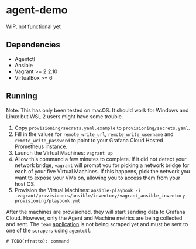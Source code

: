 # agent-demo

WIP, not functional yet

## Dependencies

- Agentctl
- Ansible
- Vagrant >= 2.2.10
- VirtualBox >= 6

## Running

Note: This has only been tested on macOS. It should work for Windows and Linux
but WSL 2 users might have some trouble.

1. Copy `provisioning/secrets.yaml.example` to `provisioning/secrets.yaml`.
2. Fill in the values for `remote_write_url`, `remote_write_username` and
   `remote_write_password` to point to your Grafana Cloud Hosted Prometheus
   instance.
3. Launch the Virtual Machines: `vagrant up`
  1. Allow this command a few minutes to complete. If it did not detect your
     network bridge, `vagrant` will prompt you for picking a network bridge
     for each of your five Virtual Machines. If this happens, pick the network
     you want to expose your VMs on, allowing you to access them from your host
     OS.
4. Provision the Virtual Machines: `ansible-playbook -i .vagrant/provisioners/ansible/inventory/vagrant_ansible_inventory provisioning/playbook.yml`

After the machines are provisioned, they will start sending data to Grafana
Cloud. However, only the Agent and Machine metrics are being collected and sent.
The `team` [application](https://github.com/grafana/tns) is not being scraped
yet and must be sent to one of the `scrapers` using `agentctl`:

```
# TODO(rfratto): command
```
